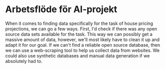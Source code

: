 # Arbetsflöde för AI-projekt 

When it comes to finding data specifically for the task of house pricing projections, we can go a few ways. First, I'd check if there was any open source data sets available for the task. This way we can possibly get a massive amount of data, however, we'll most likely have to clean it up and adapt it for our goal. If we can't find a reliable open source database, then we can use a web-scraping tool to help us collect data from websites. We could also use synthetic databases and manual data generation if we absolutely had to.




